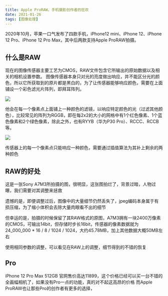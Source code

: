 ```yaml
---
title: Apple ProRAW，手机摄影创作者的狂欢
date: 2021-01-26 
tags: [图像处理]
---
```


2020年10月，苹果一口气发布了四款手机，iPhone12 mini、iPhone 12、iPhone 12 Pro、iPhone 12 Pro Max，其中后两款支持Apple ProRAW拍摄。

## 什么是RAW

现在的图像传感器主要工艺为CMOS，RAW文件包含它所输出的原始数据以及相关的相机设置参数。
图像传感器本身只对光的亮度做出响应，并不能区分光的颜色，所以它所获取到的原片都是黑白的，为了让传感器能够响应颜色，需要在上面铺设一个彩色滤光片阵列，即拜耳阵列。

<img src="/images/2021/appleProResRaw/filterArray.jpg">

他会在每一个像素点上面铺上一种颜色的滤镜，以响应特定颜色的光（过滤其他颜色），比较常见的阵列为RGGB，即在每2x2的大小的网格中有1个红色像素、1个蓝色像素和2个绿色像素，除此之外，也有RYYB（华为P30 Pro）、RCCC、RCCB等。

<img src="/images/2021/appleProResRaw/colorFilter.jpg">

传感器上的每一个像素点只能响应一种颜色，需要通过插值算法为其补上剩余的两种颜色

## RAW的好处

这是一张Sony A7M3所拍摄的图，很明显，这张图拍烂了，背景过暗，人物过曝，我们需要对其调整来拯救

遗憾的是，即便调整过后，图像中的大量细节仍然丢失了，jpeg编码本身属于有损压缩，为了缩小体积会去除大量肉眼看不出的细节

但幸运的是，拍摄的时候保留了其RAW格式的原图，A7M3拥有一块2400万像素的CMOS，可输出14bit，但存储时步长16bit，传感器的像素数据就为 24_000_000 * 16 / 8 / 1024 / 1024，大约45.78MB，加上其他数据大概50MB左右

使用相同参数的调整，可以看见在RAW上的调整，细节得到的不错的恢复

## Pro

iPhone 12 Pro Max 512GB 官网售价高达11899，这个价格已经可以买一台不错的全画幅相机了，如果没有Pro一点的功能，真的对不起这高昂的价格
而Apple ProRAW也让那些Pro的创作者有更多的选择，
